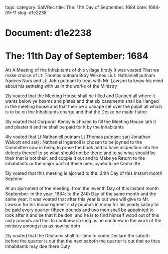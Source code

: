 tags: 
category: SalVRec
title: The: 11th Day of September: 1684
date: 1684-09-11
slug: d1e2238




# Document: d1e2238


# The: 11th Day of September: 1684

Att A Meeting of the Inhabitants of this village firstly It was voated That we make choice of Lt: Thomas putnam Bray Wilknes Liut: Nathaniell putnam frances Nurs and Lt: John putnam to treat with Mr. Lawson to know his mind about his settleing with us in the worke of the Ministry

2ly voated that the Meeting House shall be filled and Daubed all where it wants below ye beams and plates and that six cassments shall be Hanged in the meeting house and that their be a canape set over the pulpit all which is to be on the Inhabitants charge and that the Deske be made flatter

3ly voated that Corporall Kenny is chosen to fill the Meeting House lath it and plaster it and he shall be paid for it by the Inhabitants

4ly voated that Lt Nathaniell putnam Lt Thomas putnam: sarj Jonathan Walcott and sarj : Nathaniel Ingersoll is chosen to be joyned to the Committee now in being to pruse the book and to have inspection into the defects thereof to se what should not be there: and to se what should be their that is not their: and coppie it out and to Make ye Return to the Inhabitants or the major part of these men joyned to ye Committe

5ly voated that this meeting is ajorned to the: 24th Day of this Instant month Septemr

At an ajornment of the meeting: from the leventh Day of this Instant month September: in the year: 1684: to the 24th Day of the same month and the same year: it was voated that after this year is out wee will give to Mr. Lawson for his Incourrigment sixty pounds in mony for his yearly salary to be paid every quarter fifteen pounds and two men shall be appointed to look after it and se that It be don: and he is to find himself wood out of this sixty pounds and this to continew so long as he continew in the work of the ministry amongst us as now he doth

2ly voated that the Deacons shall for time to come Declare the saboth before the quarter is out that the next saboth the quarter is out that so thee Inhabitants may doe there Duty
